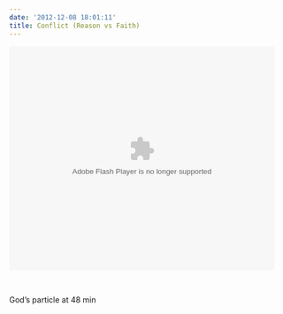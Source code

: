 ```yaml
---
date: '2012-12-08 18:01:11'
title: Conflict (Reason vs Faith)
---
```


<object classid="clsid:d27cdb6e-ae6d-11cf-96b8-444553540000" codebase="http://download.macromedia.com/pub/shockwave/cabs/flash/swflash.cab#version=6,0,40,0" height="405" width="480"><param name="src" value="http://player.56.com/v_NjI0Njc2Mjg.swf"></param><param name="allowfullscreen" value="true"></param><param name="allownetworking" value="all"></param><param name="allowscriptaccess" value="always"></param><embed allowfullscreen="true" allownetworking="all" allowscriptaccess="always" height="405" src="http://player.56.com/v_NjI0Njc2Mjg.swf" type="application/x-shockwave-flash" width="480"></embed></object>

 

God’s particle at 48 min


